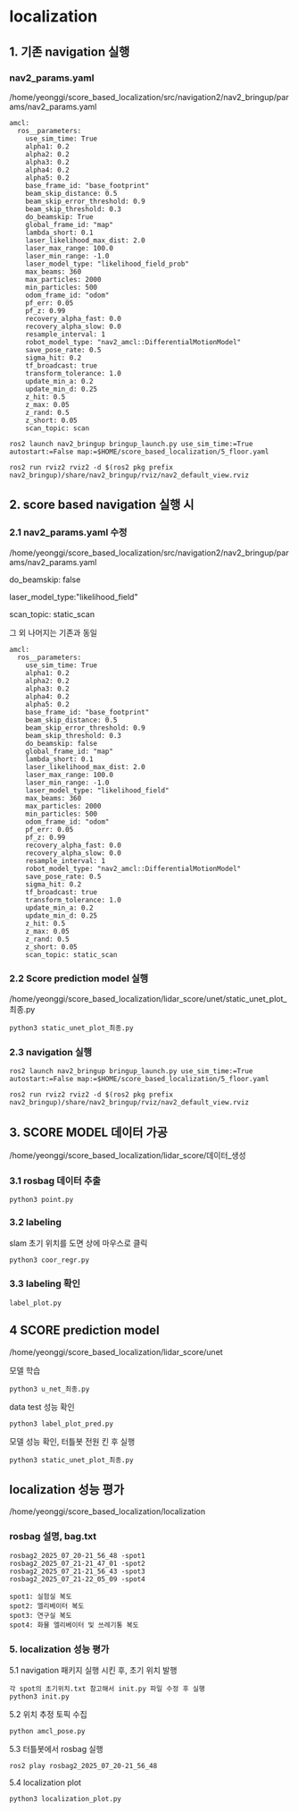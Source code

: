 # localization
## 1. 기존 navigation 실행
### nav2_params.yaml
/home/yeonggi/score_based_localization/src/navigation2/nav2_bringup/params/nav2_params.yaml
```
amcl:
  ros__parameters:
    use_sim_time: True
    alpha1: 0.2
    alpha2: 0.2
    alpha3: 0.2
    alpha4: 0.2
    alpha5: 0.2
    base_frame_id: "base_footprint"
    beam_skip_distance: 0.5
    beam_skip_error_threshold: 0.9
    beam_skip_threshold: 0.3
    do_beamskip: True
    global_frame_id: "map"
    lambda_short: 0.1
    laser_likelihood_max_dist: 2.0
    laser_max_range: 100.0
    laser_min_range: -1.0
    laser_model_type: "likelihood_field_prob"
    max_beams: 360
    max_particles: 2000
    min_particles: 500
    odom_frame_id: "odom"
    pf_err: 0.05
    pf_z: 0.99
    recovery_alpha_fast: 0.0
    recovery_alpha_slow: 0.0
    resample_interval: 1
    robot_model_type: "nav2_amcl::DifferentialMotionModel"
    save_pose_rate: 0.5
    sigma_hit: 0.2
    tf_broadcast: true
    transform_tolerance: 1.0
    update_min_a: 0.2
    update_min_d: 0.25
    z_hit: 0.5
    z_max: 0.05
    z_rand: 0.5
    z_short: 0.05
    scan_topic: scan
```
```
ros2 launch nav2_bringup bringup_launch.py use_sim_time:=True autostart:=False map:=$HOME/score_based_localization/5_floor.yaml
```    
```
ros2 run rviz2 rviz2 -d $(ros2 pkg prefix nav2_bringup)/share/nav2_bringup/rviz/nav2_default_view.rviz
```
## 2. score based navigation 실행 시 
### 2.1 nav2_params.yaml 수정
/home/yeonggi/score_based_localization/src/navigation2/nav2_bringup/params/nav2_params.yaml

do_beamskip: false 

laser_model_type:"likelihood_field"

scan_topic: static_scan 

그 외 나머지는 기존과 동일
```
amcl:
  ros__parameters:
    use_sim_time: True
    alpha1: 0.2
    alpha2: 0.2
    alpha3: 0.2
    alpha4: 0.2
    alpha5: 0.2
    base_frame_id: "base_footprint"
    beam_skip_distance: 0.5
    beam_skip_error_threshold: 0.9
    beam_skip_threshold: 0.3
    do_beamskip: false
    global_frame_id: "map"
    lambda_short: 0.1
    laser_likelihood_max_dist: 2.0
    laser_max_range: 100.0
    laser_min_range: -1.0
    laser_model_type: "likelihood_field"
    max_beams: 360
    max_particles: 2000
    min_particles: 500
    odom_frame_id: "odom"
    pf_err: 0.05
    pf_z: 0.99
    recovery_alpha_fast: 0.0
    recovery_alpha_slow: 0.0
    resample_interval: 1
    robot_model_type: "nav2_amcl::DifferentialMotionModel"
    save_pose_rate: 0.5
    sigma_hit: 0.2
    tf_broadcast: true
    transform_tolerance: 1.0
    update_min_a: 0.2
    update_min_d: 0.25
    z_hit: 0.5
    z_max: 0.05
    z_rand: 0.5
    z_short: 0.05
    scan_topic: static_scan
```
### 2.2 Score prediction model 실행
/home/yeonggi/score_based_localization/lidar_score/unet/static_unet_plot_최종.py
```
python3 static_unet_plot_최종.py
```
### 2.3 navigation 실행
```
ros2 launch nav2_bringup bringup_launch.py use_sim_time:=True autostart:=False map:=$HOME/score_based_localization/5_floor.yaml
```    
```
ros2 run rviz2 rviz2 -d $(ros2 pkg prefix nav2_bringup)/share/nav2_bringup/rviz/nav2_default_view.rviz
```

## 3. SCORE MODEL 데이터 가공
/home/yeonggi/score_based_localization/lidar_score/데이터_생성
### 3.1 rosbag 데이터 추출
```
python3 point.py
```
### 3.2 labeling
slam 초기 위치를 도면 상에 마우스로 클릭
```
python3 coor_regr.py
```
### 3.3 labeling 확인
```
label_plot.py
```
## 4 SCORE prediction model
/home/yeonggi/score_based_localization/lidar_score/unet

모델 학습
```
python3 u_net_최종.py
```
data test 성능 확인
```
python3 label_plot_pred.py
```

모델 성능 확인, 터틀봇 전원 킨 후 실행
```
python3 static_unet_plot_최종.py
```

## localization 성능 평가
/home/yeonggi/score_based_localization/localization

### rosbag 설명, bag.txt
```
rosbag2_2025_07_20-21_56_48 -spot1
rosbag2_2025_07_21-21_47_01 -spot2
rosbag2_2025_07_21-21_56_43 -spot3
rosbag2_2025_07_21-22_05_09 -spot4

spot1: 실험실 복도
spot2: 엘리베이터 복도
spot3: 연구실 복도
spot4: 화물 엘리베이터 및 쓰레기통 복도
```
### 5. localization 성능 평가 
5.1 navigation 패키지 실행 시킨 후, 초기 위치 발행

```
각 spot의 초기위치.txt 참고해서 init.py 파일 수정 후 실행
python3 init.py
```
5.2 위치 추정 토픽 수집
```
python amcl_pose.py
```
5.3 터틀봇에서 rosbag 실행
```
ros2 play rosbag2_2025_07_20-21_56_48
```
5.4 localization plot
```
python3 localization_plot.py
```
